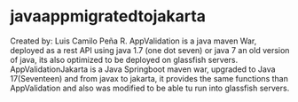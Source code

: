 # javaappmigratedtojakarta
Created by: Luis Camilo Peña R.
AppValidation is a java maven War, deployed as a rest API using java 1.7 (one dot seven) or java 7 an old version of java, its also optimized to be deployed on glassfish servers.
AppValidationJakarta is a Java Springboot maven war, upgraded to Java 17(Seventeen) and from javax to jakarta, it provides the same functions than AppValidation and also was modified to be able tu run into glassfish servers. 
